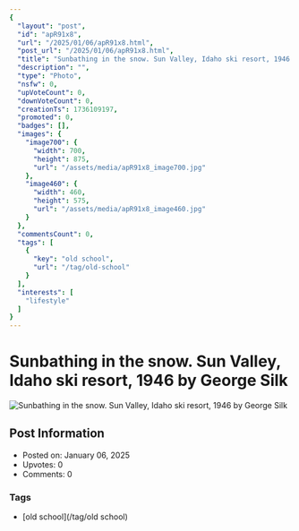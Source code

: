 ```yaml
---
{
  "layout": "post",
  "id": "apR91x8",
  "url": "/2025/01/06/apR91x8.html",
  "post_url": "/2025/01/06/apR91x8.html",
  "title": "Sunbathing in the snow. Sun Valley, Idaho ski resort, 1946 by George Silk",
  "description": "",
  "type": "Photo",
  "nsfw": 0,
  "upVoteCount": 0,
  "downVoteCount": 0,
  "creationTs": 1736109197,
  "promoted": 0,
  "badges": [],
  "images": {
    "image700": {
      "width": 700,
      "height": 875,
      "url": "/assets/media/apR91x8_image700.jpg"
    },
    "image460": {
      "width": 460,
      "height": 575,
      "url": "/assets/media/apR91x8_image460.jpg"
    }
  },
  "commentsCount": 0,
  "tags": [
    {
      "key": "old school",
      "url": "/tag/old-school"
    }
  ],
  "interests": [
    "lifestyle"
  ]
}
---
```


# Sunbathing in the snow. Sun Valley, Idaho ski resort, 1946 by George Silk

![Sunbathing in the snow. Sun Valley, Idaho ski resort, 1946 by George Silk](/assets/media/apR91x8_image700.jpg)

## Post Information

- Posted on: January 06, 2025
- Upvotes: 0
- Comments: 0

### Tags

- [old school](/tag/old school)
